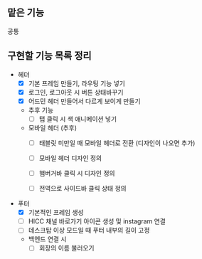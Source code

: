 ## 맡은 기능
공통

## 구현할 기능 목록 정리

- 헤더
  - [x] 기본 프레임 만들기, 라우팅 기능 넣기
  - [x] 로그인, 로그아웃 시 버튼 상태바꾸기
  - [x] 어드민 헤더 만들어서 다르게 보이게 만들기

  - 추후 기능
    - [ ] 탭 클릭 시 색 애니메이션 넣기 
  
  - 모바일 헤더 (추후)
    - [ ] 태블릿 미만일 때 모바일 헤더로 전환 (디자인이 나오면 추가)
    - [ ] 모바일 헤더 디자인 정의
    - [ ] 햄버거바 클릭 시 디자인 정의
    - [ ] 전역으로 사이드바 클릭 상태 정의


- 푸터
  - [x] 기본적인 프레임 생성
  - [ ] HICC 채널 바로가기 아이콘 생성 및 instagram 연결
  - [ ] 데스크탑 이상 모드일 때 푸터 내부의 길이 고정
  
  - 백엔드 연결 시
    - [ ] 회장의 이름 불러오기
